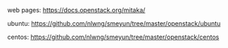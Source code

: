 web pages:
https://docs.openstack.org/mitaka/

ubuntu:
https://github.com/nlwng/smeyun/tree/master/openstack/ubuntu

centos:
https://github.com/nlwng/smeyun/tree/master/openstack/centos
